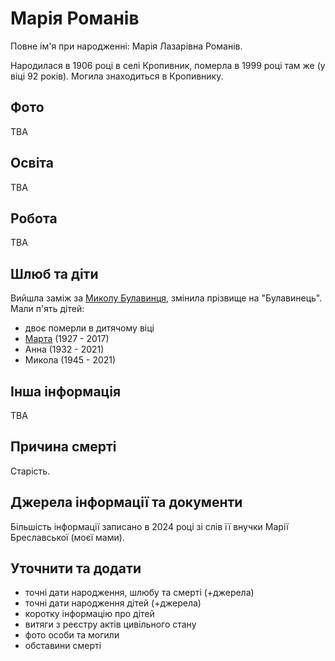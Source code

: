 # Марія Романів #

Повне ім'я при народженні: Марія Лазарівна Романів.

Народилася в 1906 році в селі Кропивник, померла в 1999 році там же (у віці 92 років). Могила знаходиться в Кропивнику.

## Фото ##

TBA

## Освіта ##

TBA

## Робота ##

TBA

## Шлюб та діти ##

Вийшла заміж за [Миколу Булавинця](Микола%20Булавинець.md), змінила прізвище на "Булавинець". Мали п'ять дітей:

- двоє померли в дитячому віці
- [Марта](Марта%20Булавинець.md) (1927 - 2017)
- Анна (1932 - 2021)
- Микола (1945 - 2021)

## Інша інформація ##

TBA

## Причина смерті ##

Старість.

## Джерела інформації та документи ##

Більшість інформації записано в 2024 році зі слів її внучки Марії Бреславської (моєї мами).

## Уточнити та додати ##

- точні дати народження, шлюбу та смерті (+джерела)
- точні дати народження дітей (+джерела)
- коротку інформацію про дітей
- витяги з реєстру актів цивільного стану
- фото особи та могили
- обставини смерті
